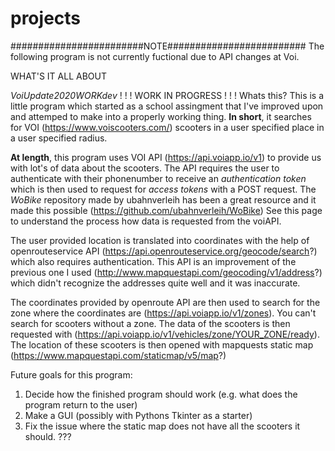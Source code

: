 # projects

########################NOTE#########################
The following program is not currently fuctional due to API changes at Voi.



WHAT'S IT ALL ABOUT

*VoiUpdate2020WORKdev*      ! ! ! WORK IN PROGRESS ! ! !
Whats this? 
This is a little program which started as a school assingment that I've improved upon and attemped to make into a properly working thing.
**In short**, it searches for VOI (https://www.voiscooters.com/) scooters in a user specified place in a user specified radius. 

**At length**, this program uses VOI API (https://api.voiapp.io/v1) to provide us with lot's of data about the scooters. The API requires the user to authenticate with their phonenumber to receive an *authentication token* which is then used to request for *access tokens* with a POST request. The *WoBike* repository made by ubahnverleih has been a great resource and it made this possible (https://github.com/ubahnverleih/WoBike) See this page to understand the process how data is requested from the voiAPI.

The user provided location is translated into coordinates with the help of openrouteservice API (https://api.openrouteservice.org/geocode/search?) which also requires authentication. This API is an improvement of the previous one I used (http://www.mapquestapi.com/geocoding/v1/address?) which didn't recognize the addresses quite well and it was inaccurate. 

The coordinates provided by openroute API are then used to search for the zone where the coordinates are (https://api.voiapp.io/v1/zones). You can't search for scooters without a zone. The data of the scooters is then requested with (https://api.voiapp.io/v1/vehicles/zone/YOUR_ZONE/ready). The location of these scooters is then opened with mapquests static map (https://www.mapquestapi.com/staticmap/v5/map?)

Future goals for this program:
1. Decide how the finished program should work (e.g. what does the program return to the user)
2. Make a GUI (possibly with Pythons Tkinter as a starter)
3. Fix the issue where the static map does not have all the scooters it should.
???
